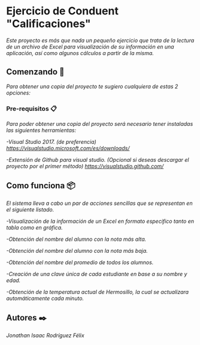 # Ejercicio de Conduent "Calificaciones"
_Este proyecto es más que nada un pequeño ejercicio que trata de la lectura de un archivo de Excel para visualización de su información en una aplicación, así como algunos cálculos a partir de la misma._

## Comenzando 🚀
_Para obtener una copia del proyecto te sugiero cualquiera de estas 2 opciones:_

### Pre-requisitos 📋
_Para poder obtener una copia del proyecto será necesario tener instaladas las siguientes herramientas:_

_-Visual Studio 2017. (de preferencia) https://visualstudio.microsoft.com/es/downloads/_

_-Extensión de Github para visual studio. (Opcional si deseas descargar el proyecto por el primer método) https://visualstudio.github.com/_

## Como funciona 📦
_El sistema lleva a cabo un par de acciones sencillas que se representan en el siguiente listado._

_-Visualización de la información de un Excel en formato especifico tanto en tabla como en gráfica._

_-Obtención del nombre del alumno con la nota más alta._

_-Obtención del nombre del alumno con la nota más baja._

_-Obtención del nombre del promedio de todos los alumnos._

_-Creación de una clave única de cada estudiante en base a su nombre y edad._

_-Obtención de la temperatura actual de Hermosillo, la cual se actualizara automáticamente cada minuto._

## Autores ✒️
_Jonathan Isaac Rodríguez Félix_
